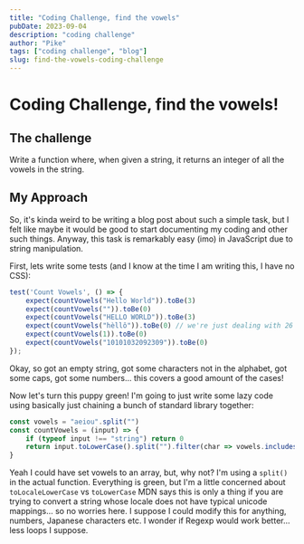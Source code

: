 ```yaml
---
title: "Coding Challenge, find the vowels"
pubDate: 2023-09-04
description: "coding challenge"
author: "Pike"
tags: ["coding challenge", "blog"]
slug: find-the-vowels-coding-challenge
---  
```


# Coding Challenge, find the vowels!

## The challenge
Write a function where, when given a string, it returns an integer of all the vowels in the string.

## My Approach

So, it's kinda weird to be writing a blog post about such a simple task, but I felt like maybe it would be good to start documenting my coding and other such things. Anyway, this task is remarkably easy (imo) in JavaScript due to string manipulation.

First, lets write some tests (and I know at the time I am writing this, I have no CSS):

```javascript
test('Count Vowels', () => {
	expect(countVowels("Hello World")).toBe(3)
    expect(countVowels("")).toBe(0)
    expect(countVowels("HELLO WORLD")).toBe(3)
    expect(countVowels("hèllô")).toBe(0) // we're just dealing with 26 letter alphabet
    expect(countVowels(1)).toBe(0)
    expect(countVowels("10101032092309")).toBe(0)
});
```

Okay, so got an empty string, got some characters not in the alphabet, got some caps, got some numbers... this covers a good amount of the cases!

Now let's turn this puppy green! I'm going to just write some lazy code using basically just chaining a bunch of standard library together:

```javascript
const vowels = "aeiou".split("")
const countVowels = (input) => {
    if (typeof input !== "string") return 0
    return input.toLowerCase().split("").filter(char => vowels.includes(char)).length
}
```

Yeah I could have set vowels to an array, but, why not? I'm using a `split()` in the actual function. Everything is green, but I'm a little concerned about `toLocaleLowerCase` vs `toLowerCase` MDN says this is only a thing if you are trying to convert a string whose locale does not have typical unicode mappings... so no worries here. I suppose I could modify this for anything, numbers, Japanese characters etc. I wonder if Regexp would work better... less loops I suppose.

